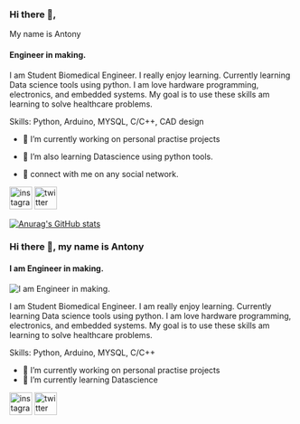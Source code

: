 ### Hi there 👋,

My name is Antony
#### Engineer in making.
I am Student Biomedical Engineer.
I really enjoy learning. Currently learning Data science tools using python. I am love hardware programming, electronics, and embedded systems. My goal is to use these skills am learning to solve healthcare problems.

Skills: Python, Arduino, MYSQL, C/C++, CAD design

- 🔭 I’m currently working on personal practise projects 
- 🌱 I’m also learning Datascience using python tools.


- 📩 connect with me on any social network.

 

[<img src='https://cdn.jsdelivr.net/npm/simple-icons@3.0.1/icons/instagram.svg' alt='instagram' height='40'>](https://www.instagram.com/gitau_.antony/)  [<img src='https://cdn.jsdelivr.net/npm/simple-icons@3.0.1/icons/twitter.svg' alt='twitter' height='40'>](https://twitter.com/gitau_am)  



[![Anurag's GitHub stats](https://github-readme-stats.vercel.app/api?username=Antony-gitau)](https://github.com/anuraghazra/github-readme-stats)


### Hi there 👋, my name is Antony
#### I am Engineer in making.
![I am Engineer in making.](C:\Users\hp\Downloads)

I am Student Biomedical Engineer.
I am really enjoy learning. Currently learning Data science tools using python. I am love hardware programming, electronics, and embedded systems. My goal is to use these skills am learning to solve healthcare problems.

Skills: Python, Arduino, MYSQL, C/C++

- 🔭 I’m currently working on personal practise projects 
- 🌱 I’m currently learning Datascience  


[<img src='https://cdn.jsdelivr.net/npm/simple-icons@3.0.1/icons/instagram.svg' alt='instagram' height='40'>](https://www.instagram.com/gitau_.antony/)  [<img src='https://cdn.jsdelivr.net/npm/simple-icons@3.0.1/icons/twitter.svg' alt='twitter' height='40'>](https://twitter.com/gitau_am)  

